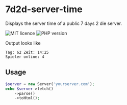 # 7d2d-server-time

Displays the server time of a public 7 days 2 die server.

![MIT licence](https://img.shields.io/badge/license-MIT-green)
![PHP version](https://img.shields.io/badge/PHP-8.1-blue)

Output looks like

    Tag: 62 Zeit: 14:25
    Spieler online: 4

## Usage

```PHP
$server = new Server('yourserver.com');
echo $server->fetch()
    ->parse()
    ->toHtml();
```
